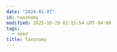 ```yaml
---
date: "2024-02-07"
id: taxonomy
modified: 2025-10-29 02:15:54 GMT-04:00
tags:
  - seed
title: Taxonomy
---
```

